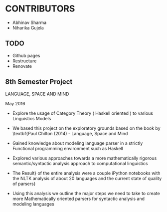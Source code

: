 # CONTRIBUTORS

- Abhinav Sharma
- Niharika Gujela


## TODO

- Github pages
- Restructure
- Renovate


## 8th Semester Project

LANGUAGE, SPACE AND MIND

May 2016
    
- Explore the usage of Category Theory ( Haskell oriented ) to various Linguistics Models 
 
- We based this project on the exploratory grounds based on the book by \textbf{Paul Chilton (2014) - Language, Space and Mind 

- Gained knowledge about modeling language parser in a strictly Functional programming environment such as Haskell

- Explored various approaches towards a more mathematically rigorous semantic/syntactic analysis approach to computational linguistics         

- The Result} of the entire analysis were a couple iPython notebooks with the NLTK analysis of about 20 languages and the current state of quality of parsers}

- Using this analysis we outline the major steps we need to take to create more Mathematically oriented parsers for syntactic analysis and modeling languages       
